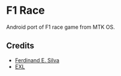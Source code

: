 F1 Race
=======
Android port of F1 race game from MTK OS.

## Credits
- [Ferdinand E. Silva](https://github.com/six519)
- [EXL](https://github.com/EXL)
